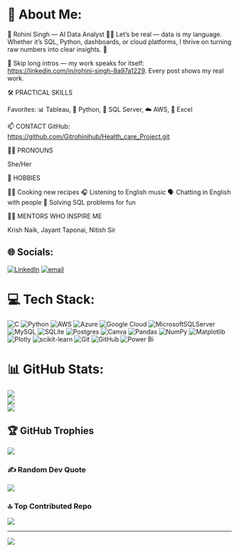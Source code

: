 # 💫 About Me:
🌟 Rohini Singh — AI Data Analyst 🙋‍♀️
Let’s be real — data is my language. Whether it’s SQL, Python, dashboards, or cloud platforms, I thrive on turning raw numbers into clear insights. 🎯

🔗 Skip long intros — my work speaks for itself: https://linkedin.com/in/rohini-singh-8a97a1229. Every post shows my real work.

🛠️ PRACTICAL SKILLS

Favorites: 📊 Tableau, 🐍 Python, 🧮 SQL Server, ☁️ AWS, 🧹 Excel

📫 CONTACT
GitHub: https://github.com/Gitrohinihub/Health_care_Project.git

🙋‍♀️ PRONOUNS

She/Her

🎯 HOBBIES

👩‍🍳 Cooking new recipes
🎧 Listening to English music
🗣️ Chatting in English with people
🧩 Solving SQL problems for fun

👨‍🏫 MENTORS WHO INSPIRE ME

Krish Naik, Jayant Taponai, Nitish Sir



## 🌐 Socials:
[![LinkedIn](https://img.shields.io/badge/LinkedIn-%230077B5.svg?logo=linkedin&logoColor=white)](https://linkedin.com/in/https://www.linkedin.com/in/rohini-singh-8a97a1229 ) [![email](https://img.shields.io/badge/Email-D14836?logo=gmail&logoColor=white)](mailto:miss.rohini09coder@gmail.com) 

# 💻 Tech Stack:
![C](https://img.shields.io/badge/c-%2300599C.svg?style=for-the-badge&logo=c&logoColor=white) ![Python](https://img.shields.io/badge/python-3670A0?style=for-the-badge&logo=python&logoColor=ffdd54) ![AWS](https://img.shields.io/badge/AWS-%23FF9900.svg?style=for-the-badge&logo=amazon-aws&logoColor=white) ![Azure](https://img.shields.io/badge/azure-%230072C6.svg?style=for-the-badge&logo=microsoftazure&logoColor=white) ![Google Cloud](https://img.shields.io/badge/GoogleCloud-%234285F4.svg?style=for-the-badge&logo=google-cloud&logoColor=white) ![MicrosoftSQLServer](https://img.shields.io/badge/Microsoft%20SQL%20Server-CC2927?style=for-the-badge&logo=microsoft%20sql%20server&logoColor=white) ![MySQL](https://img.shields.io/badge/mysql-4479A1.svg?style=for-the-badge&logo=mysql&logoColor=white) ![SQLite](https://img.shields.io/badge/sqlite-%2307405e.svg?style=for-the-badge&logo=sqlite&logoColor=white) ![Postgres](https://img.shields.io/badge/postgres-%23316192.svg?style=for-the-badge&logo=postgresql&logoColor=white) ![Canva](https://img.shields.io/badge/Canva-%2300C4CC.svg?style=for-the-badge&logo=Canva&logoColor=white) ![Pandas](https://img.shields.io/badge/pandas-%23150458.svg?style=for-the-badge&logo=pandas&logoColor=white) ![NumPy](https://img.shields.io/badge/numpy-%23013243.svg?style=for-the-badge&logo=numpy&logoColor=white) ![Matplotlib](https://img.shields.io/badge/Matplotlib-%23ffffff.svg?style=for-the-badge&logo=Matplotlib&logoColor=black) ![Plotly](https://img.shields.io/badge/Plotly-%233F4F75.svg?style=for-the-badge&logo=plotly&logoColor=white) ![scikit-learn](https://img.shields.io/badge/scikit--learn-%23F7931E.svg?style=for-the-badge&logo=scikit-learn&logoColor=white) ![Git](https://img.shields.io/badge/git-%23F05033.svg?style=for-the-badge&logo=git&logoColor=white) ![GitHub](https://img.shields.io/badge/github-%23121011.svg?style=for-the-badge&logo=github&logoColor=white) ![Power Bi](https://img.shields.io/badge/power_bi-F2C811?style=for-the-badge&logo=powerbi&logoColor=black)
# 📊 GitHub Stats:
![](https://github-readme-stats.vercel.app/api?username=Gitrohinihub&theme=dark&hide_border=false&include_all_commits=false&count_private=false)<br/>
![](https://nirzak-streak-stats.vercel.app/?user=Gitrohinihub&theme=dark&hide_border=false)<br/>
![](https://github-readme-stats.vercel.app/api/top-langs/?username=Gitrohinihub&theme=dark&hide_border=false&include_all_commits=false&count_private=false&layout=compact)

## 🏆 GitHub Trophies
![](https://github-profile-trophy.vercel.app/?username=Gitrohinihub&theme=radical&no-frame=false&no-bg=true&margin-w=4)

### ✍️ Random Dev Quote
![](https://quotes-github-readme.vercel.app/api?type=horizontal&theme=radical)

### 🔝 Top Contributed Repo
![](https://github-contributor-stats.vercel.app/api?username=Gitrohinihub&limit=5&theme=dark&combine_all_yearly_contributions=true)

---
[![](https://visitcount.itsvg.in/api?id=Gitrohinihub&icon=0&color=0)](https://visitcount.itsvg.in)

<!-- Proudly created with GPRM ( https://gprm.itsvg.in ) -->
